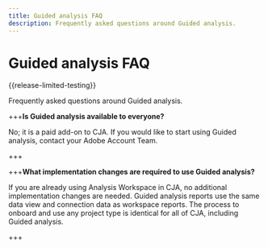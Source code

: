 ```yaml
---
title: Guided analysis FAQ
description: Frequently asked questions around Guided analysis.
---
```

# Guided analysis FAQ

{{release-limited-testing}}

Frequently asked questions around Guided analysis.

+++**Is Guided analysis available to everyone?**

No; it is a paid add-on to CJA. If you would like to start using Guided analysis, contact your Adobe Account Team.

+++

+++**What implementation changes are required to use Guided analysis?**

If you are already using Analysis Workspace in CJA, no additional implementation changes are needed. Guided analysis reports use the same data view and connection data as workspace reports. The process to onboard and use any project type is identical for all of CJA, including Guided analysis.

+++
